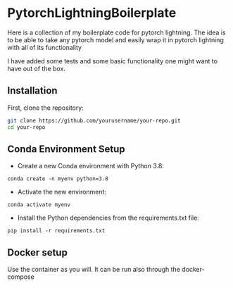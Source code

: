 # PytorchLightningBoilerplate
Here is a collection of my boilerplate code for pytorch lightning. The idea is to be able to take any pytorch model and easily wrap it in pytorch lightning with all of its functionality

I have added some tests and some basic functionality one might want to have out of the box.

## Installation

First, clone the repository:

```bash
git clone https://github.com/yourusername/your-repo.git
cd your-repo
````
## Conda Environment Setup
- Create a new Conda environment with Python 3.8:

````
conda create -n myenv python=3.8
````

- Activate the new environment:

````
conda activate myenv
````

- Install the Python dependencies from the requirements.txt file:

````
pip install -r requirements.txt
````

## Docker setup
Use the container as you will. It can be run also through the docker-compose
